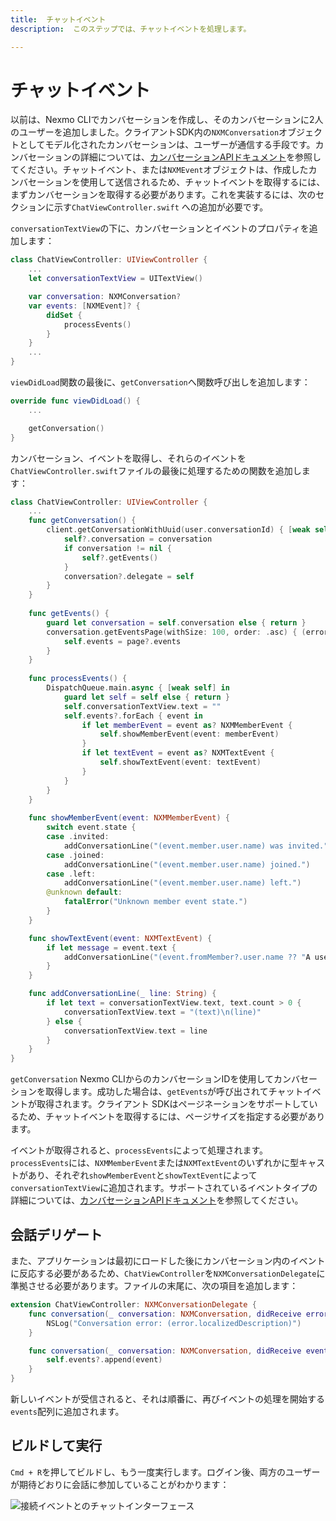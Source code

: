 ```yaml
---
title:  チャットイベント
description:  このステップでは、チャットイベントを処理します。

---
```


チャットイベント
========

以前は、Nexmo CLIでカンバセーションを作成し、そのカンバセーションに2人のユーザーを追加しました。クライアントSDK内の`NXMConversation`オブジェクトとしてモデル化されたカンバセーションは、ユーザーが通信する手段です。カンバセーションの詳細については、[カンバセーションAPIドキュメント](/conversation/concepts/conversation)を参照してください。チャットイベント、または`NXMEvent`オブジェクトは、作成したカンバセーションを使用して送信されるため、チャットイベントを取得するには、まずカンバセーションを取得する必要があります。これを実装するには、次のセクションに示す`ChatViewController.swift` への追加が必要です。

`conversationTextView`の下に、カンバセーションとイベントのプロパティを追加します：

```swift
class ChatViewController: UIViewController {
    ...
    let conversationTextView = UITextView()

    var conversation: NXMConversation?
    var events: [NXMEvent]? {
        didSet {
            processEvents()
        }
    }
    ...
}
```

`viewDidLoad`関数の最後に、`getConversation`へ関数呼び出しを追加します：

```swift
override func viewDidLoad() {
    ...

    getConversation()
}
```

カンバセーション、イベントを取得し、それらのイベントを`ChatViewController.swift`ファイルの最後に処理するための関数を追加します：

```swift
class ChatViewController: UIViewController {
    ...
    func getConversation() {
        client.getConversationWithUuid(user.conversationId) { [weak self] (error, conversation) in
            self?.conversation = conversation
            if conversation != nil {
                self?.getEvents()
            }
            conversation?.delegate = self
        }
    }
    
    func getEvents() {
        guard let conversation = self.conversation else { return }
        conversation.getEventsPage(withSize: 100, order: .asc) { (error, page) in
            self.events = page?.events
        }
    }
    
    func processEvents() {
        DispatchQueue.main.async { [weak self] in
            guard let self = self else { return }
            self.conversationTextView.text = ""
            self.events?.forEach { event in
                if let memberEvent = event as? NXMMemberEvent {
                    self.showMemberEvent(event: memberEvent)
                }
                if let textEvent = event as? NXMTextEvent {
                    self.showTextEvent(event: textEvent)
                }
            }
        }
    }
    
    func showMemberEvent(event: NXMMemberEvent) {
        switch event.state {
        case .invited:
            addConversationLine("(event.member.user.name) was invited.")
        case .joined:
            addConversationLine("(event.member.user.name) joined.")
        case .left:
            addConversationLine("(event.member.user.name) left.")
        @unknown default:
            fatalError("Unknown member event state.")
        }
    }

    func showTextEvent(event: NXMTextEvent) {
        if let message = event.text {
            addConversationLine("(event.fromMember?.user.name ?? "A user") said: '(message)'")
        }
    }

    func addConversationLine(_ line: String) {
        if let text = conversationTextView.text, text.count > 0 {
            conversationTextView.text = "(text)\n(line)"
        } else {
            conversationTextView.text = line
        }
    }
}
```

`getConversation` Nexmo CLIからのカンバセーションIDを使用してカンバセーションを取得します。成功した場合は、`getEvents`が呼び出されてチャットイベントが取得されます。クライアント SDKはページネーションをサポートしているため、チャットイベントを取得するには、ページサイズを指定する必要があります。

イベントが取得されると、`processEvents`によって処理されます。`processEvents`には、`NXMMemberEvent`または`NXMTextEvent`のいずれかに型キャストがあり、それぞれ`showMemberEvent`と`showTextEvent`によって`conversationTextView`に追加されます。サポートされているイベントタイプの詳細については、[カンバセーションAPIドキュメント](/conversation/concepts/event)を参照してください。

会話デリゲート
-------

また、アプリケーションは最初にロードした後にカンバセーション内のイベントに反応する必要があるため、`ChatViewController`を`NXMConversationDelegate`に準拠させる必要があります。ファイルの末尾に、次の項目を追加します：

```swift
extension ChatViewController: NXMConversationDelegate {
    func conversation(_ conversation: NXMConversation, didReceive error: Error) {
        NSLog("Conversation error: (error.localizedDescription)")
    }

    func conversation(_ conversation: NXMConversation, didReceive event: NXMTextEvent) {
        self.events?.append(event)
    }
}
```

新しいイベントが受信されると、それは順番に、再びイベントの処理を開始する`events`配列に追加されます。

ビルドして実行
-------

`Cmd + R`を押してビルドし、もう一度実行します。ログイン後、両方のユーザーが期待どおりに会話に参加していることがわかります：

![接続イベントとのチャットインターフェース](/images/client-sdk/ios-messaging/chatevents.png)


